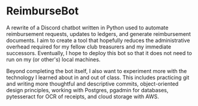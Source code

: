 # ReimburseBot

A rewrite of a Discord chatbot written in Python used to automate reimbursement requests, updates to ledgers, and generate reimbursement documents. I aim to create a tool that hopefully reduces the administrative overhead required for my fellow club treasurers and my immediate successors. Eventually, I hope to deploy this bot so that it does not need to run on my (or other's) local machines.

Beyond completing the bot itself, I also want to experiment more with the technology I learned about in and out of class. This includes practicing git and writing more thoughtful and descriptive commits, object-oriented design principles, working with Postgres, pgadmin for databases, pytesseract for OCR of receipts, and cloud storage with AWS.
